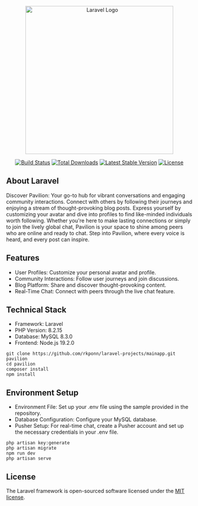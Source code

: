 <p align="center"><a href="https://laravel.com" target="_blank"><img src="https://raw.githubusercontent.com/laravel/art/master/logo-lockup/5%20SVG/2%20CMYK/1%20Full%20Color/laravel-logolockup-cmyk-red.svg" width="400" alt="Laravel Logo"></a></p>

<p align="center">
<a href="https://github.com/laravel/framework/actions"><img src="https://github.com/laravel/framework/workflows/tests/badge.svg" alt="Build Status"></a>
<a href="https://packagist.org/packages/laravel/framework"><img src="https://img.shields.io/packagist/dt/laravel/framework" alt="Total Downloads"></a>
<a href="https://packagist.org/packages/laravel/framework"><img src="https://img.shields.io/packagist/v/laravel/framework" alt="Latest Stable Version"></a>
<a href="https://packagist.org/packages/laravel/framework"><img src="https://img.shields.io/packagist/l/laravel/framework" alt="License"></a>
</p>

## About Laravel

Discover Pavilion: Your go-to hub for vibrant conversations and engaging community interactions. Connect with others by following their journeys and enjoying a stream of thought-provoking blog posts. Express yourself by customizing your avatar and dive into profiles to find like-minded individuals worth following. Whether you're here to make lasting connections or simply to join the lively global chat, Pavilion is your space to shine among peers who are online and ready to chat. Step into Pavilion, where every voice is heard, and every post can inspire.


## Features
- User Profiles: Customize your personal avatar and profile.
- Community Interactions: Follow user journeys and join discussions.
- Blog Platform: Share and discover thought-provoking content.
- Real-Time Chat: Connect with peers through the live chat feature.

## Technical Stack
- Framework: Laravel
- PHP Version: 8.2.15
- Database: MySQL 8.3.0
- Frontend: Node.js 19.2.0

```
git clone https://github.com/rkponn/laravel-projects/mainapp.git pavilion
cd pavilion
composer install
npm install
```

## Environment Setup
- Environment File: Set up your .env file using the sample provided in the repository.
- Database Configuration: Configure your MySQL database.
- Pusher Setup: For real-time chat, create a Pusher account and set up the necessary credentials in your .env file.

```
php artisan key:generate
php artisan migrate
npm run dev
php artisan serve
```


## License

The Laravel framework is open-sourced software licensed under the [MIT license](https://opensource.org/licenses/MIT).
